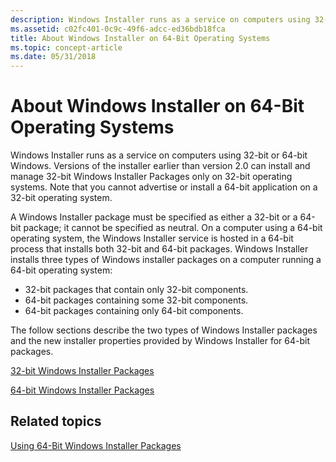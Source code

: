 ```yaml
---
description: Windows Installer runs as a service on computers using 32-bit or 64-bit Windows.
ms.assetid: c02fc401-0c9c-49f6-adcc-ed36bdb18fca
title: About Windows Installer on 64-Bit Operating Systems
ms.topic: concept-article
ms.date: 05/31/2018
---
```


# About Windows Installer on 64-Bit Operating Systems

Windows Installer runs as a service on computers using 32-bit or 64-bit Windows. Versions of the installer earlier than version 2.0 can install and manage 32-bit Windows Installer Packages only on 32-bit operating systems. Note that you cannot advertise or install a 64-bit application on a 32-bit operating system.

A Windows Installer package must be specified as either a 32-bit or a 64-bit package; it cannot be specified as neutral. On a computer using a 64-bit operating system, the Windows Installer service is hosted in a 64-bit process that installs both 32-bit and 64-bit packages. Windows Installer installs three types of Windows installer packages on a computer running a 64-bit operating system:

-   32-bit packages that contain only 32-bit components.
-   64-bit packages containing some 32-bit components.
-   64-bit packages containing only 64-bit components.

The follow sections describe the two types of Windows Installer packages and the new installer properties provided by Windows Installer for 64-bit packages.

[32-bit Windows Installer Packages](32-bit-windows-installer-packages.md)

[64-bit Windows Installer Packages](64-bit-windows-installer-packages.md)

## Related topics

<dl> <dt>

[Using 64-Bit Windows Installer Packages](using-64-bit-windows-installer-packages.md)
</dt> </dl>

 

 



